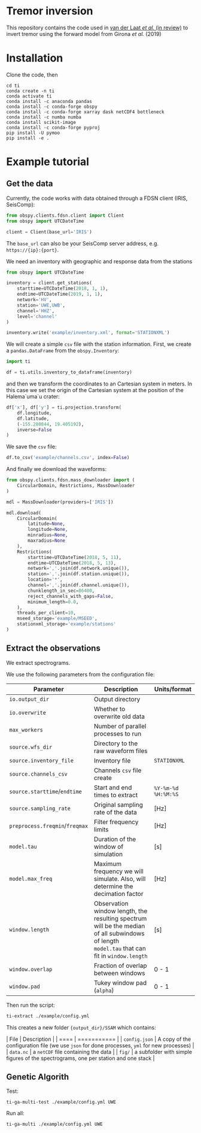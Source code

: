 # Tremor inversion 

This repository contains the code used in [van der Laat *et al.* (in review)]() to invert tremor using the forward model from Girona *et al.* (2019) 

# Installation

Clone the code, then

    cd ti
    conda create -n ti
    conda activate ti
    conda install -c anaconda pandas
    conda install -c conda-forge obspy
    conda install -c conda-forge xarray dask netCDF4 bottleneck
    conda install -c numba numba
    conda install scikit-image
    conda install -c conda-forge pyproj
    pip install -U pymoo
    pip install -e .

# Example tutorial

## Get the data

Currently, the code works with data obtained through a FDSN client (IRIS, SeisComp):


```python
from obspy.clients.fdsn.client import Client
from obspy import UTCDateTime

client = Client(base_url='IRIS')

```

The `base_url` can also be your SeisComp server address, e.g. `https://{ip}:{port}`.

We need an inventory with geographic and response data from the stations

```python
from obspy import UTCDateTime

inventory = client.get_stations(
    starttime=UTCDateTime(2018, 1, 1),
    endtime=UTCDateTime(2019, 1, 1),
    network='HV',
    station='UWE,UWB',
    channel='HHZ',
    level='channel'
)

inventory.write('example/inventory.xml', format='STATIONXML')
```

We will create a simple `csv` file with the station information. First, we create a `pandas.DataFrame` from the `obspy.Inventory`:

```python
import ti

df = ti.utils.inventory_to_dataframe(inventory)
```

and then we transform the coordinates to an Cartesian system in meters. In this case we set the origin of the Cartesian system at the position of the Halema\`uma\`u crater:

```python
df['x'], df['y'] = ti.projection.transform(
    df.longitude,
    df.latitude,
    (-155.280844, 19.405192),
    inverse=False
)
```

We save the `csv` file:

```python
df.to_csv('example/channels.csv', index=False)
```

And finally we download the waveforms:


```python
from obspy.clients.fdsn.mass_downloader import (
    CircularDomain, Restrictions, MassDownloader
)

mdl = MassDownloader(providers=['IRIS'])

mdl.download(
    CircularDomain(
        latitude=None,
        longitude=None,
        minradius=None,
        maxradius=None
    ),
    Restrictions(
        starttime=UTCDateTime(2018, 5, 11),
        endtime=UTCDateTime(2018, 5, 13),
        network=','.join(df.network.unique()),
        station=','.join(df.station.unique()),
        location='*',
        channel=','.join(df.channel.unique()),
        chunklength_in_sec=86400,
        reject_channels_with_gaps=False,
        minimum_length=0.0,
    ),
    threads_per_client=10,
    mseed_storage='example/MSEED',
    stationxml_storage='example/stations'
)
```

## Extract the observations

We extract spectrograms.

We use the following parameters from the configuration file:

| Parameter | Description | Units/format |
| --------- | ----------- | ------------ |
| `io.output_dir` | Output directory | |
| `io.overwrite` | Whether to overwrite old data | |
| `max_workers` | Number of parallel processes to run | |
| `source.wfs_dir` | Directory to the raw waveform files | |
| `source.inventory_file` | Inventory file | `STATIONXML` |
| `source.channels_csv` | Channels `csv` file create | |
| `source.starttime`/`endtime` | Start and end times to extract | `%Y-%m-%d %H:%M:%S` |
| `source.sampling_rate` | Original sampling rate of the data | [Hz] |
| `preprocess.freqmin`/`freqmax` | Filter frequency limits | [Hz] |
| `model.tau` | Duration of the window of simulation | [s] |
| `model.max_freq` | Maximum frequency we will simulate. Also, will determine the decimation factor | [Hz] |
| `window.length` | Observation window length, the resulting spectrum will be the median of all subwindows of length `model.tau` that can fit in `window.length` | [s] |
| `window.overlap` | Fraction of overlap between windows | 0 - 1 |
| `window.pad` | Tukey window pad (`alpha`) | 0 - 1 |


Then run the script:

```bash
ti-extract ./example/config.yml
```

This creates a new folder `{output_dir}/SSAM` which contains:


| File | Description |
| ==== | =========== |
| `config.json` | A copy of the configuration file (we use `json` for done processes, `yml` for new processes) |
| `data.nc` | a `netCDF` file containing the data |
| `fig/` | a subfolder with simple figures of the spectrograms, one per station and one stack |


## Genetic Algorith

Test:

    ti-ga-multi-test ./example/config.yml UWE

Run all:

    ti-ga-multi ./example/config.yml UWE
